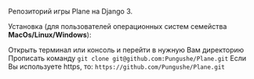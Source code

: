 Репозиторий  игры Plane на Django 3.

Установка (для пользователей операционных систем семейства **MacOs/Linux/Windows**):

Открыть терминал или консоль и перейти в нужную Вам директорию
Прописать команду `git clone git@github.com:Pungushe/Plane.git`
Если Вы используете https, то: `https://github.com/Pungushe/Plane.git`


